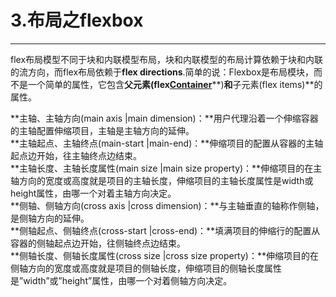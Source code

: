 # 3.布局之flexbox

---

flex布局模型不同于块和内联模型布局，块和内联模型的布局计算依赖于块和内联的流方向，而flex布局依赖于**flex directions**.简单的说：Flexbox是布局模块，而不是一个简单的属性，它包含**父元素\(flex**[**Container**](http://lib.csdn.net/base/docker)**\)**和**子元素\(flex items\)**的属性。

**主轴、主轴方向\(main axis \|main dimension\)：**用户代理沿着一个伸缩容器的主轴配置伸缩项目，主轴是主轴方向的延伸。  
**主轴起点、主轴终点\(main-start \|main-end\)：**伸缩项目的配置从容器的主轴起点边开始，往主轴终点边结束。  
**主轴长度、主轴长度属性\(main size \|main size property\)：**伸缩项目的在主轴方向的宽度或高度就是项目的主轴长度，伸缩项目的主轴长度属性是width或height属性，由哪一个对着主轴方向决定。  
**侧轴、侧轴方向\(cross axis \|cross dimension\)：**与主轴垂直的轴称作侧轴，是侧轴方向的延伸。  
**侧轴起点、侧轴终点\(cross-start \|cross-end\)：**填满项目的伸缩行的配置从容器的侧轴起点边开始，往侧轴终点边结束。  
**侧轴长度、侧轴长度属性\(cross size \|cross size property\)：**伸缩项目的在侧轴方向的宽度或高度就是项目的侧轴长度，伸缩项目的侧轴长度属性是”width”或”height”属性，由哪一个对着侧轴方向决定。



